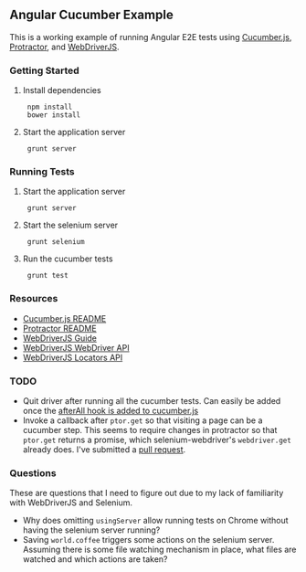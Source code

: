 ## Angular Cucumber Example

This is a working example of running Angular E2E tests using [Cucumber.js](https://github.com/cucumber/cucumber-js), [Protractor](https://github.com/angular/protractor), and [WebDriverJS](https://code.google.com/p/selenium/wiki/WebDriverJs).

### Getting Started

1. Install dependencies

        npm install
        bower install

2. Start the application server

        grunt server

### Running Tests

1. Start the application server

        grunt server

2. Start the selenium server

        grunt selenium

3. Run the cucumber tests

        grunt test

### Resources

- [Cucumber.js README](https://github.com/cucumber/cucumber-js)
- [Protractor README](https://github.com/angular/protractor)
- [WebDriverJS Guide](https://code.google.com/p/selenium/wiki/WebDriverJs)
- [WebDriverJS WebDriver API](https://code.google.com/p/selenium/source/browse/javascript/webdriver/webdriver.js)
- [WebDriverJS Locators API](https://code.google.com/p/selenium/source/browse/javascript/webdriver/locators.js)

### TODO

- Quit driver after running all the cucumber tests. Can easily be added once the [afterAll hook is added to cucumber.js](https://github.com/cucumber/cucumber-js/issues/97)
- Invoke a callback after `ptor.get` so that visiting a page can be a cucumber step. This seems to require changes in protractor so that `ptor.get` returns a promise, which selenium-webdriver's `webdriver.get` already does. I've submitted a [pull request](https://github.com/angular/protractor/pull/45).

### Questions

These are questions that I need to figure out due to my lack of familiarity with WebDriverJS and Selenium.

- Why does omitting `usingServer` allow running tests on Chrome without having the selenium server running?
- Saving `world.coffee` triggers some actions on the selenium server. Assuming there is some file watching mechanism in place, what files are watched and which actions are taken?
